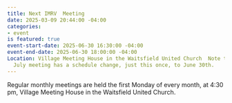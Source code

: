 ```yaml
---
title: Next IMRV  Meeting
date: 2025-03-09 20:44:00 -04:00
categories:
- event
is featured: true
event-start-date: 2025-06-30 16:30:00 -04:00
event-end-date: 2025-06-30 18:00:00 -04:00
Location: Village Meeting House in the Waitsfield United Church  Note that our usual
  July meeting has a schedule change, just this once, to June 30th.
---
```


Regular monthly meetings are held the first Monday of every month, at 4:30 pm, Village Meeting House in the Waitsfield United Church.